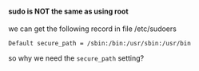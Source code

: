 #### sudo is NOT the same as using root
we can get the following record in file /etc/sudoers
```
Default secure_path = /sbin:/bin:/usr/sbin:/usr/bin
```
so why we need the `secure_path` setting?
